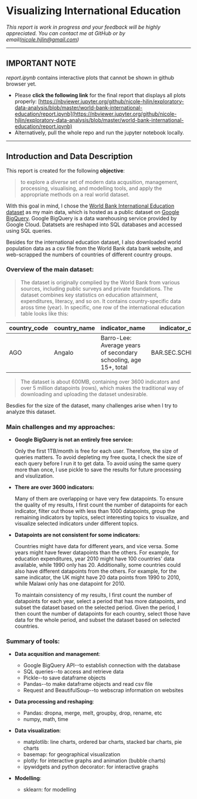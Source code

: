 # Visualizing International Education 

_This report is work in progress and your feedback will be highly appreciated. You can contact me at GitHub or by email(nicole.hjlin@gmail.com)_

---

## IMPORTANT NOTE
_report.ipynb_ contains interactive plots that cannot be shown in github browser yet. 
- Please **click the following link** for the final report that displays all plots properly: [https://nbviewer.jupyter.org/github/nicole-hjlin/exploratory-data-analysis/blob/master/world-bank-international-education/report.ipynb](https://nbviewer.jupyter.org/github/nicole-hjlin/exploratory-data-analysis/blob/master/world-bank-international-education/report.ipynb)
- Alternatively, pull the whole repo and run the jupyter notebook locally. 

---

## Introduction and Data Description

This report is created for the following **objective**:
> to explore a _diverse_ set of modern data acqusition, management, processing, visualising, and modelling tools, and apply the appropriate methods on a real world dataset.

With this goal in mind, I chose the [World Bank International Education dataset](https://console.cloud.google.com/marketplace/details/the-world-bank/education) as my main data, which is hosted as a public dataset on [Google BigQuery](https://cloud.google.com/bigquery/). Google BigQuery is a data warehousing service provided by Google Cloud. Datatsets are reshaped into SQL databases and accessed using SQL queries.

Besides for the international education dataset, I also downloaded world population data as a csv file from the World Bank data bank website, and web-scrapped the numbers of countries of different country groups. 

### Overview of the main dataset: 

> The dataset is originally complied by the World Bank from various sources, including public surveys and private foundations. The dataset combines key statistics on education attainment, expenditures, literacy, and so on. It contains country-specific data aross time (year). In specific, one row of the international education table looks like this: 

| country_code | country_name | indicator_name | indicator_code | year | value|
|---|---|---|---|---|---|
| AGO | Angalo | Barro-Lee: Average years of secondary schooling, age 15+, total | BAR.SEC.SCHL.15UP | 2010 | xxx|


> The dataset is about 600MB, containing over 3600 indicators and over 5 million datapoints (rows), which makes the traditional way of downloading and uploading the dataset undesirable. 

Besdies for the size of the dataset, many challenges arise when I try to analyze this dataset.

### Main challenges and my approaches:
    
- **Google BigQuery is not an entirely free service:**
    
    Only the first 1TB/month is free for each user. Therefore, the size of queries matters. 
    To avoid depleting my free quota, I check the size of each query before I run it to get data. 
    To avoid using the same query more than once, I use pickle to save the results for future processing and visulization.  
       
       
- **There are over 3600 indicators:**
    
    Many of them are overlapping or have very few datapoints. 
    To ensure the quality of my results, I first count the number of datapoints for each indicator, filter out those with less than 1000 datapoints, group the remaining indicators by topics, select interesting topics to visualize, and visualize selected indicators under different topics. 
    
    
- **Datapoints are not consistent for some indicators:**
    
    Countries might have data for different years, and vice versa. Some years might have fewer datapoints than the others. For example, for education expenditures, year 2010 might have 100 countries' data available, while 1990 only has 20. Additionally, some countries could also have different datapoints from the others. For example, for the same indicator, the UK might have 20 data points from 1990 to 2010, while Malawi only has one datapoint for 2010. 
    
    To maintain consistency of my results, I first count the number of datapoints for each year, select a period that has more datapoints, and subset the dataset based on the selected period. Given the period, I then count the number of datapoints for each country, select those have data for the whole period, and subset the dataset based on selected countries.
    
### Summary of tools:
- **Data acqusition and management**:

    - Google BigQuery API--to establish connection with the database
    - SQL queries--to access and retrieve data
    - Pickle--to save dataframe objects 
    - Pandas--to make dataframe objects and read csv file 
    - Request and BeautifulSoup--to webscrap information on websites


- **Data processing and reshaping**:

    - Pandas: dropna, merge, melt, groupby, drop, rename, etc
    - numpy, math, time
    
    
- **Data visualization**:
    - matplotlib: line charts, ordered bar charts, stacked bar charts, pie charts
    - basemap: for geographical visualization
    - plotly: for interactive graphs and animation (bubble charts)
    - ipywidgets and python decorator: for interactive graphs
    
    
- **Modelling**:
    - sklearn: for modelling



